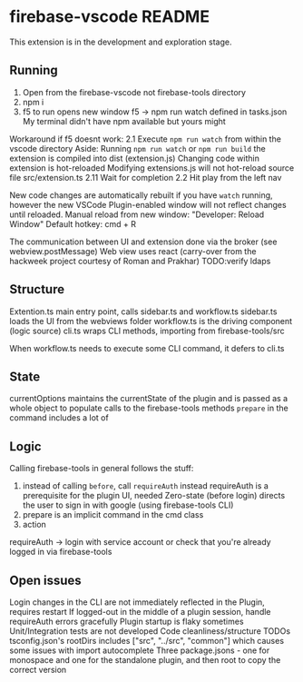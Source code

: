 # firebase-vscode README

This extension is in the development and exploration stage.

## Running

1. Open from the firebase-vscode not firebase-tools directory
2. npm i
3. f5 to run opens new window
      f5 -> npm run watch defined in tasks.json
      My terminal didn't have npm available but yours might

Workaround if f5 doesnt work:
2.1 Execute `npm run watch` from within the vscode directory
       Aside: Running `npm run watch` or `npm run build` the extension is compiled into dist (extension.js)
       Changing code within extension is hot-reloaded
       Modifying extensions.js will not hot-reload
       source file src/extension.ts
2.11 Wait for completion
2.2 Hit play from the left nav

New code changes are automatically rebuilt if you have `watch` running, however the new VSCode Plugin-enabled window will not reflect changes until reloaded.
Manual reload from new window: "Developer: Reload Window" Default hotkey: cmd + R

The communication between UI and extension done via the broker (see webview.postMessage)
Web view uses react (carry-over from the hackweek project courtesy of Roman and Prakhar) TODO:verify ldaps

## Structure
Extention.ts main entry point, calls sidebar.ts and workflow.ts
sidebar.ts loads the UI from the webviews folder
workflow.ts is the driving component (logic source)
cli.ts wraps CLI methods, importing from firebase-tools/src

When workflow.ts needs to execute some CLI command, it defers to cli.ts

## State
currentOptions maintains the currentState of the plugin and is passed as a whole object to populate calls to the firebase-tools methods
     `prepare` in the command includes a lot of 

## Logic
Calling firebase-tools in general follows the stuff:
1. instead of calling `before`, call `requireAuth` instead
      requireAuth is a prerequisite for the plugin UI, needed
      Zero-state (before login) directs the user to sign in with google (using firebase-tools CLI)
2. prepare is an implicit command in the cmd class
3. action

requireAuth -> login with service account or check that you're already logged in via firebase-tools

## Open issues

Login changes in the CLI are not immediately reflected in the Plugin, requires restart
    If logged-out in the middle of a plugin session, handle requireAuth errors gracefully
Plugin startup is flaky sometimes
Unit/Integration tests are not developed
Code cleanliness/structure TODOs
tsconfig.json's rootDirs includes ["src", "../src", "common"] which causes some issues with import autocomplete
Three package.jsons - one for monospace and one for the standalone plugin, and then root to copy the correct version
